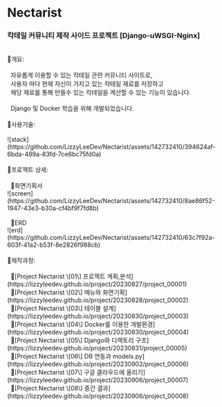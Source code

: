 # Nectarist
### 칵테일 커뮤니티 제작 사이드 프로젝트 [Django-uWSGI-Nginx]
<br>
🌟개요:<br>
<br>
&nbsp;&nbsp;자유롭게 이용할 수 있는 칵테일 관련 커뮤니티 사이트로,<br>
&nbsp;&nbsp;사용자 마다 현재 자신이 가지고 있는 칵테일 재료를 저장하고<br>
&nbsp;&nbsp;해당 재료를 통해 만들수 있는 칵테일을 계산할 수 있는 기능이 있습니다.<br>
<br>
&nbsp;&nbsp;Django 및 Docker 학습을 위해 개발되었습니다.<br>
<br>
🌟사용기술:<br>
<br>
![stack](https://github.com/LizzyLeeDev/Nectarist/assets/142732410/394624af-6bda-489a-83fd-7ce6bc75fd0a)
<br><br>
🌟프로젝트 상세:<br>
<br>
&nbsp;&nbsp;🔶화면기획서<br>
![screen](https://github.com/LizzyLeeDev/Nectarist/assets/142732410/8ae86f52-1947-43e3-b30a-cf4bf9f7fd8b)
<br><br>
&nbsp;&nbsp;🔶ERD<br>
![erd](https://github.com/LizzyLeeDev/Nectarist/assets/142732410/63c7f92a-603f-41a2-b53f-8e2826f988cb)
<br><br>
🌟제작과정:<br>
<br>
&nbsp;&nbsp;🔸[Project Nectarist \[01\] 프로젝트 계획,분석](https://lizzyleedev.github.io/project/20230827/project_00001)<br>
&nbsp;&nbsp;🔸[Project Nectarist \[02\] 메뉴와 화면기획](https://lizzyleedev.github.io/project/20230828/project_00002)<br>
&nbsp;&nbsp;🔸[Project Nectarist \[03\] 테이블 설계](https://lizzyleedev.github.io/project/20230830/project_00003)<br>
&nbsp;&nbsp;🔸[Project Nectarist \[04\] Docker를 이용한 개발환경](https://lizzyleedev.github.io/project/20230830/project_00004)<br>
&nbsp;&nbsp;🔸[Project Nectarist \[05\] Django와 디렉토리 구조](https://lizzyleedev.github.io/project/20230831/project_00005)<br>
&nbsp;&nbsp;🔸[Project Nectarist \[06\] DB 연동과 models.py](https://lizzyleedev.github.io/project/20230902/project_00006)<br>
&nbsp;&nbsp;🔸[Project Nectarist \[07\] 구글 클라우드에 올리기](https://lizzyleedev.github.io/project/20230906/project_00007)<br>
&nbsp;&nbsp;🔸[Project Nectarist \[08\] 중간 결과](https://lizzyleedev.github.io/project/20230906/project_00008)<br>
